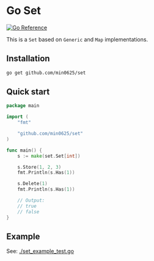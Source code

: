 # Go Set
[![Go Reference](https://pkg.go.dev/badge/github.com/min0625/set.svg)](https://pkg.go.dev/github.com/min0625/set)

This is a `Set` based on `Generic` and `Map` implementations.

## Installation
```sh
go get github.com/min0625/set
```

## Quick start
```go
package main

import (
	"fmt"

	"github.com/min0625/set"
)

func main() {
	s := make(set.Set[int])

	s.Store(1, 2, 3)
	fmt.Println(s.Has(1))

	s.Delete(1)
	fmt.Println(s.Has(1))

	// Output:
	// true
	// false
}
```

## Example
See: [./set_example_test.go](./set_example_test.go)
